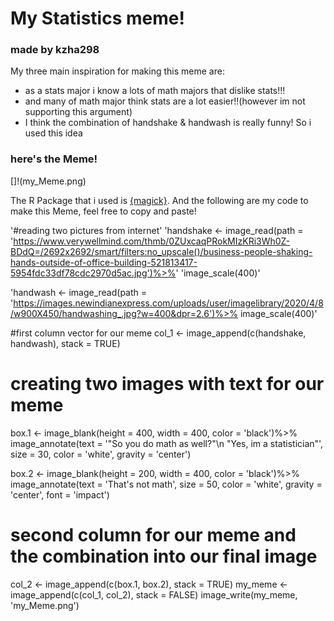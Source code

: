 # My Statistics meme! 
### made by kzha298

My three main inspiration for making this meme are:
- as a stats major i know a lots of math majors that dislike stats!!!
- and many of math major think stats are a lot easier!!(however im not supporting this argument) 
- I think the combination of handshake & handwash is really funny! So i used this idea
### here's the Meme!
 []!(my_Meme.png)


The R Package that i used is [{magick}](https://cran.r-project.org/web/packages/magick/vignettes/intro.html).
And the following are my code to make this Meme, feel free to copy and paste! 

'#reading two pictures from internet'
'handshake <- image_read(path = 'https://www.verywellmind.com/thmb/0ZUxcaqPRokMIzKRi3Wh0Z-BDdQ=/2692x2692/smart/filters:no_upscale()/business-people-shaking-hands-outside-of-office-building-521813417-5954fdc33df78cdc2970d5ac.jpg')%>%'
  'image_scale(400)'

'handwash <- image_read(path = 'https://images.newindianexpress.com/uploads/user/imagelibrary/2020/4/8/w900X450/handwashing_.jpg?w=400&dpr=2.6')%>%
  image_scale(400)'

#first column vector for our meme
col_1 <- image_append(c(handshake, handwash), stack = TRUE)

# creating two images with text for our meme
box.1 <- image_blank(height = 400, width = 400, color = 'black')%>%
  image_annotate(text = '\"So you do math as well?\"\n \"Yes, im a statistician\"',
                 size = 30, 
                 color = 'white', 
                 gravity = 'center')

box.2 <- image_blank(height = 200, width = 400, color = 'black')%>%
  image_annotate(text = 'That\'s not math', 
                 size = 50, color = 'white',
                 gravity = 'center', 
                 font = 'impact')

# second column for our meme and the combination into our final image
col_2 <- image_append(c(box.1, box.2), stack = TRUE)
my_meme <- image_append(c(col_1, col_2), stack = FALSE)
image_write(my_meme, 'my_Meme.png')

